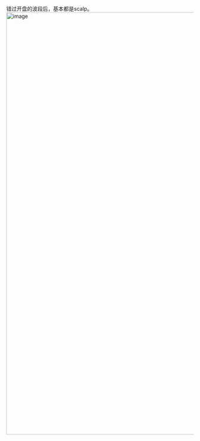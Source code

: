 错过开盘的波段后，基本都是scalp。  
<img width="2566" height="1134" alt="image" src="https://github.com/user-attachments/assets/6d885878-b4f5-478b-a041-ed56c866277b" />
